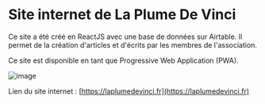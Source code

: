 # Site internet de La Plume De Vinci

Ce site a été créé en ReactJS avec une base de données sur Airtable.
Il permet de la création d'articles et d'écrits par les membres de l'association.

Ce site est disponible en tant que Progressive Web Application (PWA).

![image](https://user-images.githubusercontent.com/74963340/211936721-e54e55d1-87e7-4541-a501-b5ac865d75f3.png)

Lien du site internet : [https://laplumedevinci.fr](https://laplumedevinci.fr)
